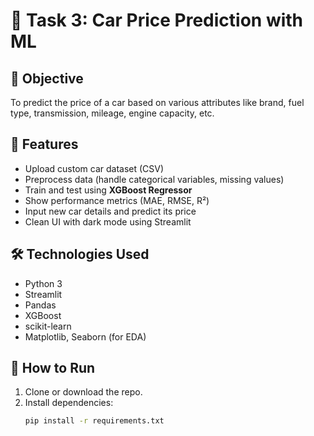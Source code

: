 # 🚗 Task 3: Car Price Prediction with ML

## 📌 Objective
To predict the price of a car based on various attributes like brand, fuel type, transmission, mileage, engine capacity, etc.

## 🚀 Features
- Upload custom car dataset (CSV)
- Preprocess data (handle categorical variables, missing values)
- Train and test using **XGBoost Regressor**
- Show performance metrics (MAE, RMSE, R²)
- Input new car details and predict its price
- Clean UI with dark mode using Streamlit

## 🛠️ Technologies Used
- Python 3
- Streamlit
- Pandas
- XGBoost
- scikit-learn
- Matplotlib, Seaborn (for EDA)

## 📂 How to Run
1. Clone or download the repo.
2. Install dependencies:
   ```bash
   pip install -r requirements.txt
